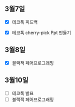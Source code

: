 ## 3월7일

- [x] 테코톡 피드백
- [x] 테코톡 cherry-pick Ppt 만들기


## 3월8일
- [x] 블랙잭 페어프로그래밍

## 3월10일
- [ ] 테코톡 발표
- [ ] 블랙잭 페어프로그래밍